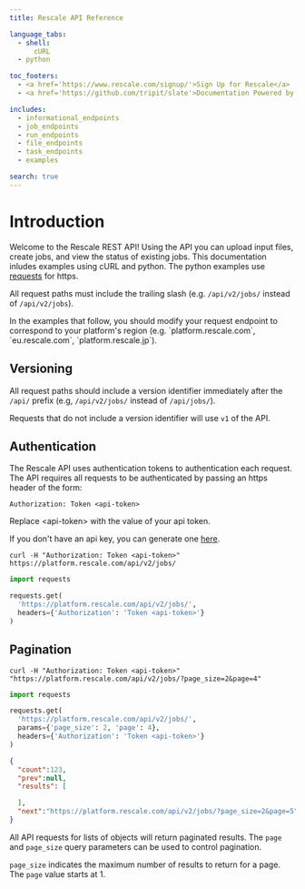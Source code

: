 ```yaml
---
title: Rescale API Reference

language_tabs:
  - shell:
      cURL
  - python

toc_footers:
  - <a href='https://www.rescale.com/signup/'>Sign Up for Rescale</a>
  - <a href='https://github.com/tripit/slate'>Documentation Powered by Slate</a>

includes:
  - informational_endpoints
  - job_endpoints
  - run_endpoints
  - file_endpoints
  - task_endpoints
  - examples

search: true
---
```


# Introduction

Welcome to the Rescale REST API! Using the API you can upload input files, create jobs, and view the status of existing jobs.
This documentation inludes examples using cURL and python. The python examples use [requests](https://docs.python-requests.org/en/latest/) for https.

All request paths must include the trailing slash (e.g. `/api/v2/jobs/` instead of `/api/v2/jobs`).

<aside class="notice">
  In the examples that follow, you should modify your request endpoint to correspond to your platform's region (e.g. `platform.rescale.com`, `eu.rescale.com`, `platform.rescale.jp`).
</aside>


## Versioning

All request paths should include a version identifier immediately after the `/api/` prefix (e.g, `/api/v2/jobs/` instead of `/api/jobs/`).

Requests that do not include a version identifier will use `v1` of the API.

## Authentication

The Rescale API uses authentication tokens to authentication each request. The API requires all
requests to be authenticated by passing an https header of the form:

`Authorization: Token <api-token>`

<aside class="notice">
  Replace &lt;api-token&gt; with the value of your api token.
</aside>

If you don't have an api key, you can generate one [here](https://platform.rescale.com/user/settings/api-key/).

```shell
curl -H "Authorization: Token <api-token>" https://platform.rescale.com/api/v2/jobs/
```

```python
import requests

requests.get(
  'https://platform.rescale.com/api/v2/jobs/',
  headers={'Authorization': 'Token <api-token>'}
)
```

## Pagination

```shell
curl -H "Authorization: Token <api-token>" "https://platform.rescale.com/api/v2/jobs/?page_size=2&page=4"
```

```python
import requests

requests.get(
  'https://platform.rescale.com/api/v2/jobs/',
  params={'page_size': 2, 'page': 4},
  headers={'Authorization': 'Token <api-token>'}
)
```
```json
{
  "count":123,
  "prev":null,
  "results": [

  ],
  "next":"https://platform.rescale.com/api/v2/jobs/?page_size=2&page=5"
}
```

All API requests for lists of objects will return paginated results. The `page`
and `page_size` query parameters can be used to control pagination.

`page_size` indicates the maximum number of results to return for a page. The
`page` value starts at 1.
